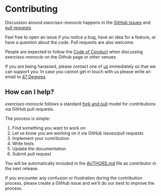 [comment]: <> (Don't edit this file!)
[comment]: <> (It is automatically updated after every release of https://github.com/47degrees/.github)
[comment]: <> (If you want to suggest a change, please open a PR or issue in that repository)

# Contributing

Discussion around _exercises-monocle_ happens in the [GitHub issues](https://github.com/scala-exercises/exercises-monocle/issues) and [pull requests](https://github.com/scala-exercises/exercises-monocle/pulls).

Feel free to open an issue if you notice a bug, have an idea for a feature, or have a question about
the code. Pull requests are also welcome.

People are expected to follow the [Code of Conduct](CODE_OF_CONDUCT.md) when discussing _exercises-monocle_ on the Github page or other venues.

If you are being harassed, please contact one of [us](AUTHORS.md#maintainers) immediately so that we can support you. In case you cannot get in touch with us please write an email to [47 Degrees](mailto:scala-exercises@47deg.com).

## How can I help?

_exercises-monocle_ follows a standard [fork and pull](https://help.github.com/articles/using-pull-requests/) model for contributions via GitHub pull requests.

The process is simple:

 1. Find something you want to work on
 2. Let us know you are working on it via GitHub issues/pull requests
 3. Implement your contribution
 4. Write tests
 5. Update the documentation
 6. Submit pull request

You will be automatically included in the [AUTHORS.md](AUTHORS.md#contributors) file as contributor in the next release.

If you encounter any confusion or frustration during the contribution process, please create a GitHub issue and we'll do our best to improve the process.